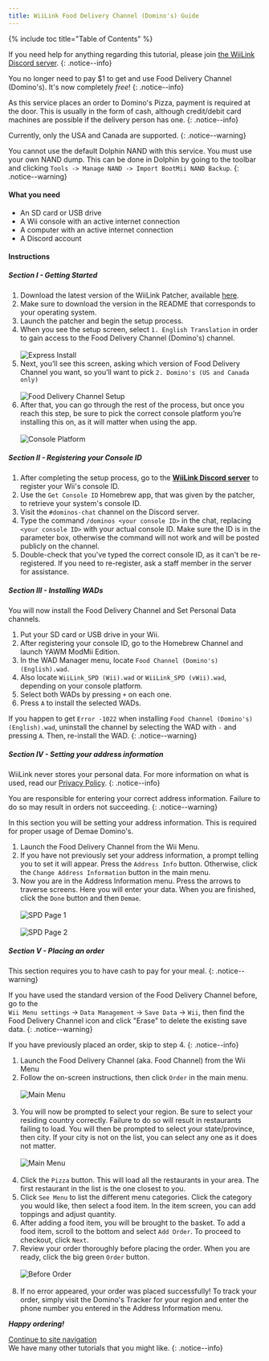 ```yaml
---
title: WiiLink Food Delivery Channel (Domino's) Guide
---
```


{% include toc title="Table of Contents" %}

If you need help for anything regarding this tutorial, please join [the WiiLink Discord server](https://discord.gg/wiilink-750581992223146074).
{: .notice--info}

You no longer need to pay $1 to get and use Food Delivery Channel (Domino's). It's now completely _free_!
{: .notice--info}

As this service places an order to Domino's Pizza, payment is required at the door. This is usually in the form of cash, although credit/debit card machines are possible if the delivery person has one.
{: .notice--info}

Currently, only the USA and Canada are supported.
{: .notice--warning}

You cannot use the default Dolphin NAND with this service. You must use your own NAND dump. This can be done in Dolphin by going to the toolbar and clicking `Tools -> Manage NAND -> Import BootMii NAND Backup`.
{: .notice--warning}

#### What you need

- An SD card or USB drive
- A Wii console with an active internet connection
- A computer with an active internet connection
- A Discord account

#### Instructions

##### Section I - Getting Started

1. Download the latest version of the WiiLink Patcher, available [here](https://github.com/WiiLink24/WiiLink24-Patcher/tree/csharp-ver).
1. Make sure to download the version in the README that corresponds to your operating system.
1. Launch the patcher and begin the setup process.
1. When you see the setup screen, select `1. English Translation` in order to gain access to the Food Delivery Channel (Domino's) channel.<br><br>
    ![Express Install](/images/Demae-Dominos/choose-core-channel.png)
1. Next, you’ll see this screen, asking which version of Food Delivery Channel you want, so you’ll want to pick `2. Domino's (US and Canada only)`<br><br>
    ![Food Delivery Channel Setup](/images/Demae-Dominos/choose-food-channel-ver.png)
1. After that, you can go through the rest of the process, but once you reach this step, be sure to pick the correct console platform you’re installing this on, as it will matter when using the app.<br><br>
    ![Console Platform](/images/Demae-Dominos/choose-console-platform.png)

##### Section II - Registering your Console ID

1. After completing the setup process, go to the [**WiiLink Discord server**](https://discord.gg/wiilink-750581992223146074) to register your Wii's console ID.
1. Use the `Get Console ID` Homebrew app, that was given by the patcher, to retrieve your system's console ID.
1. Visit the `#dominos-chat` channel on the Discord server.
1. Type the command `/dominos <your console ID>` in the chat, replacing `<your console ID>` with your actual console ID. Make sure the ID is in the parameter box, otherwise the command will not work and will be posted publicly on the channel.
1. Double-check that you've typed the correct console ID, as it can't be re-registered. If you need to re-register, ask a staff member in the server for assistance.

##### Section III - Installing WADs

You will now install the Food Delivery Channel and Set Personal Data channels.

1. Put your SD card or USB drive in your Wii.
1. After registering your console ID, go to the Homebrew Channel and launch YAWM ModMii Edition.
1. In the WAD Manager menu, locate `Food Channel (Domino's) (English).wad`.
1. Also locate `WiiLink_SPD (Wii).wad` or `WiiLink_SPD (vWii).wad`, depending on your console platform.
1. Select both WADs by pressing `+` on each one.
1. Press `A` to install the selected WADs.

If you happen to get `Error -1022` when installing `Food Channel (Domino's) (English).wad`, uninstall the channel by selecting the WAD with `-` and pressing `A`. Then, re-install the WAD.
{: .notice--warning}

##### Section IV - Setting your address information

WiiLink never stores your personal data. For more information on what is used, read our [Privacy Policy](https://www.wiilink24.com/privacy-policy).
{: .notice--info}

You are responsible for entering your correct address information. Failure to do so may result in orders not succeeding.
{: .notice--warning}

In this section you will be setting your address information. This is required for proper usage of Demae Domino's.

1. Launch the Food Delivery Channel from the Wii Menu.
1. If you have not previously set your address information, a prompt telling you to set it will appear. Press the `Address Info` button. Otherwise, click the `Change Address Information` button in the main menu.
1. Now you are in the Address Information menu. Press the arrows to traverse screens. Here you will enter your data. When you are finished, click the `Done` button and then `Demae`.<br><br>
    ![SPD Page 1](/images/Demae-Dominos/spd-1.png)<br><br>
    ![SPD Page 2](/images/Demae-Dominos/spd-2.png)

##### Section V - Placing an order

This section requires you to have cash to pay for your meal.
{: .notice--warning}

If you have used the standard version of the Food Delivery Channel before, go to the<br>`Wii Menu settings` -> `Data Management` -> `Save Data` -> `Wii`, then find the <br>Food Delivery Channel icon and click "Erase" to delete the existing save data.
{: .notice--warning}

If you have previously placed an order, skip to step 4.
{: .notice--info}

1. Launch the Food Delivery Channel (aka. Food Channel) from the Wii Menu
1. Follow the on-screen instructions, then click `Order` in the main menu.<br><br>
    ![Main Menu](/images/Demae-Dominos/success.png)<br><br>
1. You will now be prompted to select your region. Be sure to select your residing country correctly. Failure to do so will result in restaurants failing to load. You will then be prompted to select your state/province, then city. If your city is not on the list, you can select any one as it does not matter.<br><br>
    ![Main Menu](/images/Demae-Dominos/country-setup.png)<br><br>
1. Click the `Pizza` button. This will load all the restaurants in your area. The first restaurant in the list is the one closest to you.
1. Click `See Menu` to list the different menu categories. Click the category you would like, then select a food item. In the item screen, you can add toppings and adjust quantity.
1. After adding a food item, you will be brought to the basket. To add a food item, scroll to the bottom and select `Add Order`. To proceed to checkout, click `Next`.
1. Review your order thoroughly before placing the order. When you are ready, click the big green `Order` button.<br><br>
    ![Before Order](/images/Demae-Dominos/order.png)<br><br>
1. If no error appeared, your order was placed successfully! To track your order, simply visit the Domino's Tracker for your region and enter the phone number you entered in the Address Information menu.

**_Happy ordering!_**

[Continue to site navigation](site-navigation)<br>
We have many other tutorials that you might like.
{: .notice--info}
